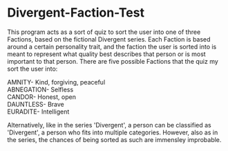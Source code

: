 # Divergent-Faction-Test

This program acts as a sort of quiz to sort the user into one of three Factions, based on the fictional Divergent series. Each Faction is based around a certain personality trait, 
and the faction the user is sorted into is meant to represent what quality best describes that person or is most important to that person. There are five possible Factions that the quiz 
my sort the user into:

AMNITY- Kind, forgiving, peaceful  
ABNEGATION- Selfless  
CANDOR- Honest, open  
DAUNTLESS- Brave  
EURADITE- Intelligent   

Alternatively, like in the series 'Divergent', a person can be classified as 'Divergent', a person who fits into multiple categories. However, also as in the series, the chances of being sorted as such are 
immensley improbable.

